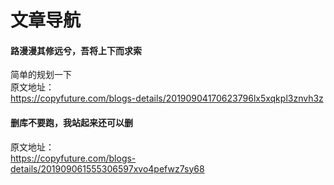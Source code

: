 # 文章导航 

#### 路漫漫其修远兮，吾将上下而求索 
简单的规划一下  
原文地址：  
https://copyfuture.com/blogs-details/20190904170623796lx5xqkpl3znvh3z  
 

#### 删库不要跑，我站起来还可以删 
  
原文地址：  
https://copyfuture.com/blogs-details/201909061555306597xvo4pefwz7sy68   

